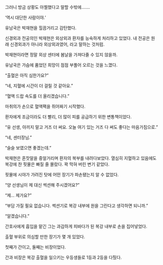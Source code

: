 그러니 방금 상황도 아찔했다고 말할 수밖에…….

‘역시 대단한 사람이야.’

유남국은 박재현을 힐끔거리고 감탄했다.

신경외과 전공의인 박재현은 외상외과 환자를 능숙하게 처리하고 있었다. 내 전공은 원래 신경외과가 아니라 외상외과였어, 라고 말하는 것처럼.

박재현이라면 정말 외상 센터에 봄날을 가져다줄 수 있지 않을까.

유남국은 가슴에 품었던 희망이 점점 부풀어 오르는 것을 느꼈다.

“출혈은 아직 심한가요?”

“네, 지혈에 시간이 더 걸릴 것 같아요.”

“혈액 드랍 속도를 더 올리겠습니다.”

마취의가 손으로 혈액팩을 쥐어짜기 시작했다.

환자에게 조금이라도 더 빨리, 더 많이 피를 공급하기 위한 변통책이었다.

“유 선생, 아끼지 말고 거즈 더 써요. 오늘 여기 있는 거즈 다 써도 좋다는 마음가짐으로.”

“네, 센터장님.”

“슬슬 보였으면 좋겠는데.”

박재현은 혼잣말을 중얼거리며 환자의 복부를 내려다보았다. 열심히 지혈하고 있음에도 복강에 찬 핏물은 빠질 줄 몰랐다. 꽉 막혀 버린 변기 같았다.

핏물에 시야가 가려진 탓에 어떤 장기가 파손됐는지 알 수 없었다.

“양 선생님이 제 대신 썩션해 주시겠어요?”

“제… 제가요?”

“부담 가질 필요 없습니다. 썩션기로 복강 내부에 원을 그린다고 생각하면 되니까.”

“알겠습니다.”

간호사에게 흡입을 맡긴 그는 과감하게 피바다가 된 복강 내부로 손을 집어넣었다.

출혈 부위로 의심할 만한 장기가 몇 개 있었다.

첫째가 간이고, 둘째는 비장이었다.

간과 비장은 복강 출혈을 일으키는 우등생들로 1등과 2등을 다퉜다.